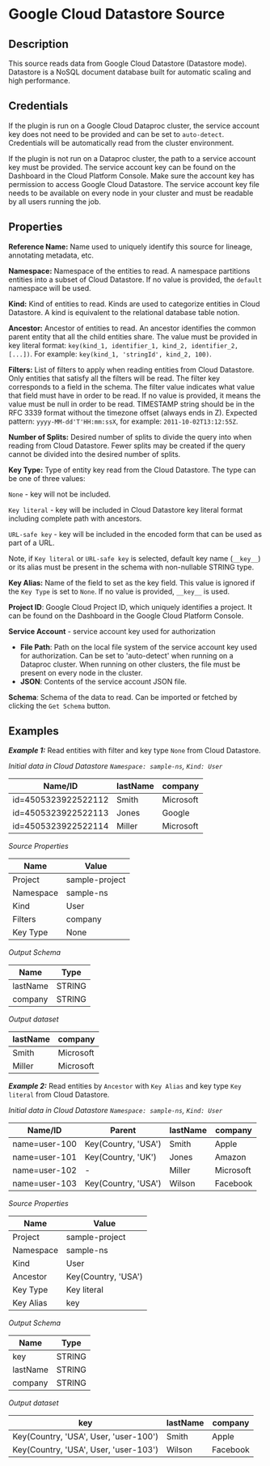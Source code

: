 # Google Cloud Datastore Source

Description
-----------
This source reads data from Google Cloud Datastore (Datastore mode).
Datastore is a NoSQL document database built for automatic scaling and high performance.

Credentials
-----------
If the plugin is run on a Google Cloud Dataproc cluster, the service account key does not need to be
provided and can be set to `auto-detect`. Credentials will be automatically read from the cluster environment.

If the plugin is not run on a Dataproc cluster, the path to a service account key must be provided.
The service account key can be found on the Dashboard in the Cloud Platform Console.
Make sure the account key has permission to access Google Cloud Datastore.
The service account key file needs to be available on every node in your cluster and
must be readable by all users running the job.

Properties
----------
**Reference Name:** Name used to uniquely identify this source for lineage, annotating metadata, etc.

**Namespace:** Namespace of the entities to read. A namespace partitions entities into a subset of Cloud Datastore. 
If no value is provided, the `default` namespace will be used.

**Kind:** Kind of entities to read. Kinds are used to categorize entities in Cloud Datastore. 
A kind is equivalent to the relational database table notion.

**Ancestor:** Ancestor of entities to read. An ancestor identifies the common parent entity 
that all the child entities share. The value must be provided in key literal format:
`key(kind_1, identifier_1, kind_2, identifier_2, [...])`. For example: `key(kind_1, 'stringId', kind_2, 100)`.

**Filters:** List of filters to apply when reading entities from Cloud Datastore. 
Only entities that satisfy all the filters will be read. The filter key corresponds to a field in the schema. 
The filter value indicates what value that field must have in order to be read. 
If no value is provided, it means the value must be null in order to be read.
TIMESTAMP string should be in the RFC 3339 format without the timezone offset (always ends in Z). 
Expected pattern: `yyyy-MM-dd'T'HH:mm:ssX`, for example: `2011-10-02T13:12:55Z`. 

**Number of Splits:** Desired number of splits to divide the query into when reading from Cloud Datastore. 
Fewer splits may be created if the query cannot be divided into the desired number of splits.

**Key Type:** Type of entity key read from the Cloud Datastore. The type can be one of three values: 

`None` - key will not be included.
 
`Key literal` - key will be included in Cloud Datastore key literal format including complete path with ancestors.

`URL-safe key` - key will be included in the encoded form that can be used as part of a URL. 

Note, if `Key literal` or `URL-safe key` is selected, default key name (`__key__`) or its alias must be present 
in the schema with non-nullable STRING type. 

**Key Alias:** Name of the field to set as the key field. This value is ignored if the `Key Type` is set to `None`. 
If no value is provided, `__key__` is used.

**Project ID**: Google Cloud Project ID, which uniquely identifies a project.
It can be found on the Dashboard in the Google Cloud Platform Console.

**Service Account**  - service account key used for authorization
* **File Path**: Path on the local file system of the service account key used for
authorization. Can be set to 'auto-detect' when running on a Dataproc cluster.
When running on other clusters, the file must be present on every node in the cluster.
* **JSON**: Contents of the service account JSON file.

**Schema**: Schema of the data to read. Can be imported or fetched by clicking the `Get Schema` button.

Examples
--------
***Example 1:*** Read entities with filter and key type `None` from Cloud Datastore.

*Initial data in Cloud Datastore `Namespace: sample-ns`, `Kind: User`*

|       Name/ID       | lastName |  company  |
| ------------------- | -------- | --------- |
| id=4505323922522112 | Smith    | Microsoft |
| id=4505323922522113 | Jones    | Google    |
| id=4505323922522114 | Miller   | Microsoft |

*Source Properties*

|   Name    |       Value       |
| --------- | ----------------- |
| Project   | sample-project    |
| Namespace | sample-ns         |
| Kind      | User              |
| Filters   | company|Microsoft |
| Key Type  | None              |

*Output Schema*

|   Name   |  Type  |
| -------- | ------ |
| lastName | STRING |
| company  | STRING |

*Output dataset*

| lastName |  company  |
| -------- | --------- |
| Smith    | Microsoft |
| Miller   | Microsoft |

***Example 2:*** Read entities by `Ancestor` with `Key Alias` and key type `Key literal` from Cloud Datastore.

*Initial data in Cloud Datastore `Namespace: sample-ns`, `Kind: User`*

|    Name/ID    |       Parent        | lastName |  company  |
| ------------- | ------------------- | -------- | --------- |
| name=user-100 | Key(Country, 'USA') | Smith    | Apple     |
| name=user-101 | Key(Country, 'UK')  | Jones    | Amazon    |
| name=user-102 | -                   | Miller   | Microsoft |
| name=user-103 | Key(Country, 'USA') | Wilson   | Facebook  |

*Source Properties*

|   Name    |        Value        |
| --------- | ------------------- |
| Project   | sample-project      |
| Namespace | sample-ns           |
| Kind      | User                |
| Ancestor  | Key(Country, 'USA') |
| Key Type  | Key literal         |
| Key Alias | key                 |

*Output Schema*

|   Name   |  Type  |
| -------- | ------ |
| key      | STRING |
| lastName | STRING |
| company  | STRING |

*Output dataset*

|                  key                  | lastName | company  |
| ------------------------------------- | -------- | -------- |
| Key(Country, 'USA', User, 'user-100') | Smith    | Apple    |
| Key(Country, 'USA', User, 'user-103') | Wilson   | Facebook |

    